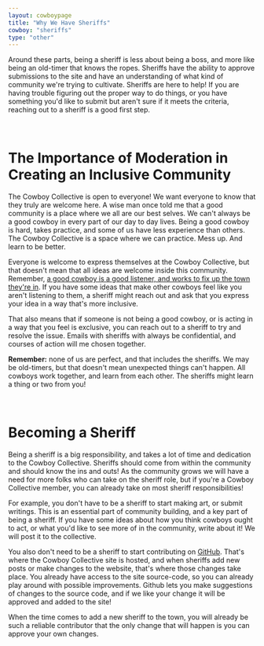 ```yaml
---
layout: cowboypage
title: "Why We Have Sheriffs"
cowboy: "sheriffs"
type: "other"
---
```

Around these parts, being a sheriff is less about being a boss, and more like being an old-timer that knows the ropes. Sheriffs have the ability to approve submissions to the site and have an understanding of what kind of community we're trying to cultivate. Sheriffs are here to help! If you are having trouble figuring out the proper way to do things, or you have something you'd like to submit but aren't sure if it meets the criteria, reaching out to a sheriff is a good first step.

<br>The Importance of Moderation in Creating an Inclusive Community
===============================================================
The Cowboy Collective is open to everyone! We want everyone to know that they truly are welcome here. A wise man once told me that a good community is a place where we all are our best selves. We can't always be a good cowboy in every part of our day to day lives. Being a good cowboy is hard, takes practice, and some of us have less experience than others. The Cowboy Collective is a space where we can practice. Mess up. And learn to be better.

Everyone is welcome to express themselves at the Cowboy Collective, but that doesn't mean that all ideas are welcome inside this community. Remember, [a good cowboy is a good listener, and works to fix up the town they're in](https://cowboycollective.cc/2019/11/30/RulesoftheCowboy.html). If you have some ideas that make other cowboys feel like you aren't listening to them, a sheriff might reach out and ask that you express your idea in a way that's more inclusive.

That also means that if someone is not being a good cowboy, or is acting in a way that you feel is exclusive, you can reach out to a sheriff to try and resolve the issue. Emails with sheriffs with always be confidential, and courses of action will me chosen together.

**Remember:** none of us are perfect, and that includes the sheriffs. We may be old-timers, but that doesn't mean unexpected things can't happen. All cowboys work together, and learn from each other. The sheriffs might learn a thing or two from you!

<br>Becoming a Sheriff
======================
Being a sheriff is a big responsibility, and takes a lot of time and dedication to the Cowboy Collective. Sheriffs should come from within the community and should know the ins and outs! As the community grows we will have a need for more folks who can take on the sheriff role, but if you're a Cowboy Collective member, you can already take on most sheriff responsibilities!

For example, you don't have to be a sheriff to start making art, or submit writings. This is an essential part of community building, and a key part of being a sheriff. If you have some ideas about how you think cowboys ought to act, or what you'd like to see more of in the community, write about it! We will post it to the collective.

You also don't need to be a sheriff to start contributing on [GitHub](https://github.com/CowboyCollective). That's where the Cowboy Collective site is hosted, and when sheriffs add new posts or make changes to the website, that's where those changes take place. You already have access to the site source-code, so you can already play around with possible improvements. Github lets you make suggestions of changes to the source code, and if we like your change it will be approved and added to the site!

When the time comes to add a new sheriff to the town, you will already be such a reliable contributor that the only change that will happen is you can approve your own changes.
